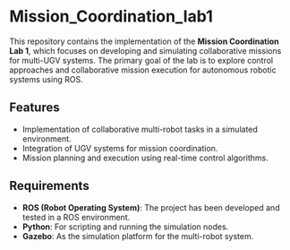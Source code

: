 # Mission_Coordination_lab1

This repository contains the implementation of the **Mission Coordination Lab 1**, which focuses on developing and simulating collaborative missions for multi-UGV systems. The primary goal of the lab is to explore control approaches and collaborative mission execution for autonomous robotic systems using ROS.

## Features
- Implementation of collaborative multi-robot tasks in a simulated environment.
- Integration of UGV systems for mission coordination.
- Mission planning and execution using real-time control algorithms.

## Requirements
- **ROS (Robot Operating System)**: The project has been developed and tested in a ROS environment.
- **Python**: For scripting and running the simulation nodes.
- **Gazebo**: As the simulation platform for the multi-robot system.
